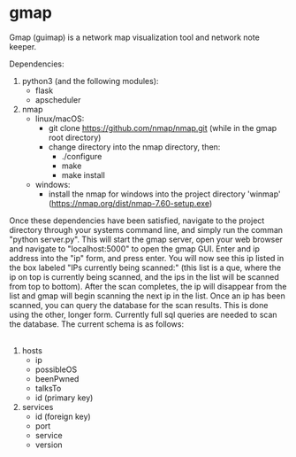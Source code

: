 # gmap
Gmap (guimap) is a network map visualization tool and network note keeper. 

Dependencies:<br>
  1. python3 (and the following modules):<br>
     - flask<br>
     - apscheduler<br>
  2. nmap<br>
     - linux/macOS:<br> 
       - git clone https://github.com/nmap/nmap.git (while in the gmap root directory) <br>
       - change directory into the nmap directory, then:
         - ./configure
         - make
         - make install
     - windows:<br>
       - install the nmap for windows into the project directory 'winmap' (https://nmap.org/dist/nmap-7.60-setup.exe)<br>

Once these dependencies have been satisfied, navigate to the project directory through your systems command line, and simply run the comman "python server.py". This will start the gmap server, open your web browser and navigate to "localhost:5000" to open the gmap GUI. Enter and ip address into the "ip" form, and press enter. You will now see this ip listed in the box labeled "IPs currently being scanned:" (this list is a que, where the ip on top is currently being scanned, and the ips in the list will be scanned from top to bottom). After the scan completes, the ip will disappear from the list and gmap will begin scanning the next ip in the list. Once an ip has been scanned, you can query the database for the scan results. This is done using the other, longer form. Currently full sql queries are needed to scan the database. The current schema is as follows:
 <br>
 <br>
  1. hosts<br>
     - ip<br>
     - possibleOS<br>
     - beenPwned<br>
     - talksTo<br>
     - id (primary key)<br>
   2. services<br>
      - id (foreign key)<br>
      - port<br>
      - service<br>
      - version<br>
